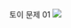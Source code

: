 토이 문제 01
![](https://images.velog.io/images/pp8960/post/e81c61d9-fbd6-442c-827d-baa38a069592/image.png)